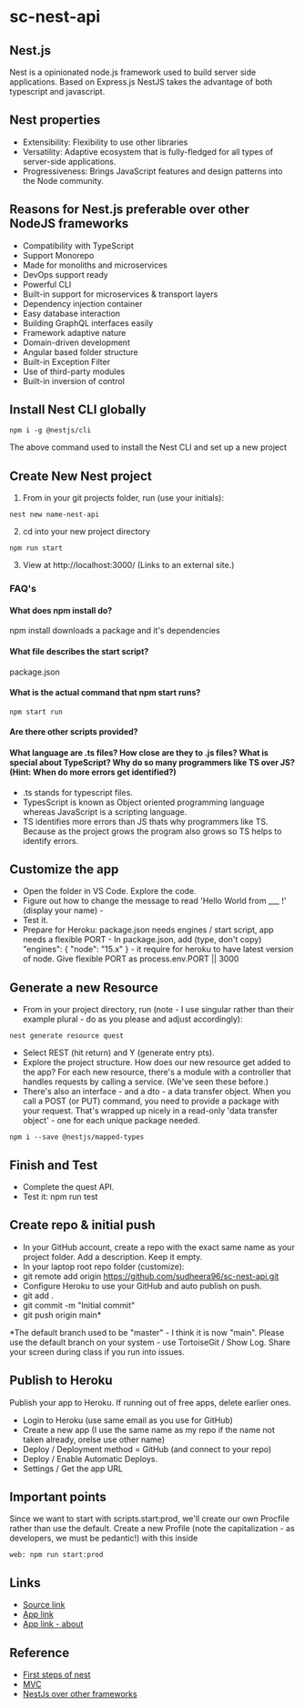 # sc-nest-api

## Nest.js

Nest is a opinionated node.js framework used to build server side applications. Based on Express.js NestJS takes the advantage of both typescript and javascript. 

## Nest properties

* Extensibility: Flexibility to use other libraries
* Versatility: Adaptive ecosystem that is fully-fledged for all types of server-side applications.
* Progressiveness: Brings JavaScript features and design patterns into the Node community.

## Reasons for Nest.js preferable over other NodeJS frameworks

* Compatibility with TypeScript
* Support Monorepo
* Made for monoliths and microservices
* DevOps support ready
* Powerful CLI
* Built-in support for microservices & transport layers
* Dependency injection container
* Easy database interaction
* Building GraphQL interfaces easily
* Framework adaptive nature
* Domain-driven development
* Angular based folder structure
* Built-in Exception Filter
* Use of third-party modules
* Built-in inversion of control
## Install Nest CLI globally
```
npm i -g @nestjs/cli
```
The above command used to install the Nest CLI and set up a new project 

## Create New Nest project

1. From in your git projects folder, run (use your initials):
```
nest new name-nest-api
```
2. cd into your new project directory
```
npm run start
```
3. View at http://localhost:3000/ (Links to an external site.)

### FAQ's 
#### What does npm install do?
npm install downloads a package and it's dependencies
#### What file describes the start script? 
package.json
#### What is the actual command that npm start runs? 
```
npm start run
```
#### Are there other scripts provided?

#### What language are .ts files? How close are they to .js files? What is special about TypeScript?  Why do so many programmers like TS over JS? (Hint: When do more errors get identified?)
* .ts stands for typescript files. 
* TypesScript is known as Object oriented programming language whereas JavaScript is a scripting language.
* TS identifies more errors than JS thats why programmers like TS. Because as the project grows the program also grows so TS helps to identify errors.

## Customize the app

* Open the folder in VS Code. Explore the code.
* Figure out how to change the message to read 'Hello World from ___ !' (display your name) - 
* Test it. 
* Prepare for Heroku: package.json needs engines / start script, app needs a flexible PORT - In package.json, add (type, don't copy) "engines": { "node": "15.x" } - it require for heroku to have latest version of node. Give flexible PORT as process.env.PORT || 3000

## Generate a new Resource
* From in your project directory, run (note - I use singular rather than their example plural - do as you please and adjust accordingly):
```
nest generate resource quest  
```
* Select REST (hit return) and Y (generate entry pts). 
* Explore the project structure. How does our new resource get added to the app? 
For each new resource, there's a module with a controller that handles requests by calling a service. (We've seen these before.) 
* There's also an interface - and a dto - a data transfer object. When you call a POST (or PUT) command, you need to provide a package with your request.  That's wrapped up nicely in a read-only 'data transfer object' - one for each unique package needed. 

```
npm i --save @nestjs/mapped-types
```
## Finish and Test

* Complete the quest API.
* Test it: npm run test

## Create repo & initial push

* In your GitHub account, create a repo with the exact same name as your project folder. Add a description. Keep it empty.
* In your laptop root repo folder (customize): 
* git remote add origin https://github.com/sudheera96/sc-nest-api.git
* Configure Heroku to use your GitHub and auto publish on push.
* git add .
* git commit -m "Initial commit"
* git push origin main*

*The default branch used to be "master" - I think it is now "main". Please use the default branch on your system - use TortoiseGit / Show Log. Share your screen during class if you run into issues.  

## Publish to Heroku

Publish your app to Heroku. If running out of free apps, delete earlier ones. 
* Login to Heroku (use same email as you use for GitHub)
* Create a new app (I use the same name as my repo if the name not taken already, orelse use other name)
* Deploy / Deployment method = GitHub (and connect to your repo)
* Deploy / Enable Automatic Deploys.
* Settings / Get the app URL

## Important points
Since we want to start with scripts.start:prod, we'll create our own Procfile rather than use the default. Create a new Profile (note the capitalization - as developers, we must be pedantic!) with this inside
```
web: npm run start:prod
```
## Links

* [Source link](https://github.com/sudheera96/sc-nest-api)
* [App link](https://sc-nest-api.herokuapp.com/)
* [App link - about](https://sc-nest-api.herokuapp.com/about)

## Reference
* [First steps of nest](https://docs.nestjs.com/first-steps)
* [MVC](https://docs.nestjs.com/techniques/mvc#model-view-controller)
* [NestJs over other frameworks](https://medium.com/habilelabs/why-choose-nest-js-over-other-node-frameworks-68a13fa1e2c8)
